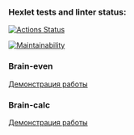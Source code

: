 ### Hexlet tests and linter status:
[![Actions Status](https://github.com/Mingrownake/fullstack-javascript-project-44/actions/workflows/hexlet-check.yml/badge.svg)](https://github.com/Mingrownake/fullstack-javascript-project-44/actions)

[![Maintainability](https://api.codeclimate.com/v1/badges/d29a87df40937e86d7cd/maintainability)](https://codeclimate.com/github/Mingrownake/fullstack-javascript-project-44/maintainability)

### Brain-even

[Демонстрация работы](https://asciinema.org/a/SmKt4sfo7D5GAYtLf2UHwXTKj)


### Brain-calc

[Демонстрация работы](https://asciinema.org/a/nL9cLxbHlJJi63tBYQHBOZLR5)